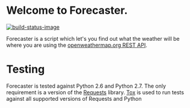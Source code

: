 # Welcome to Forecaster.

[![build-status-image]][travis-url]

Forecaster is a script which let's you find out what the weather will be where you are using the [openweathermap.org REST API][openweathermap-rest-api].



# Testing
Forecaster is tested against Python 2.6 and Python 2.7. The only requirement is a version of the [Requests][requests] library. [Tox][tox] is used to run tests against all supported versions of Requests and Python 

[openweathermap-rest-api]: http://openweathermap.org/API
[requests]: http://docs.python-requests.org/en/latest/
[tox]: https://tox.readthedocs.org/en/latest/
[build-status-image]: https://travis-ci.org/jakul/forecaster.svg?branch=master
[travis-url]: https://travis-ci.org/jakul/forecaster